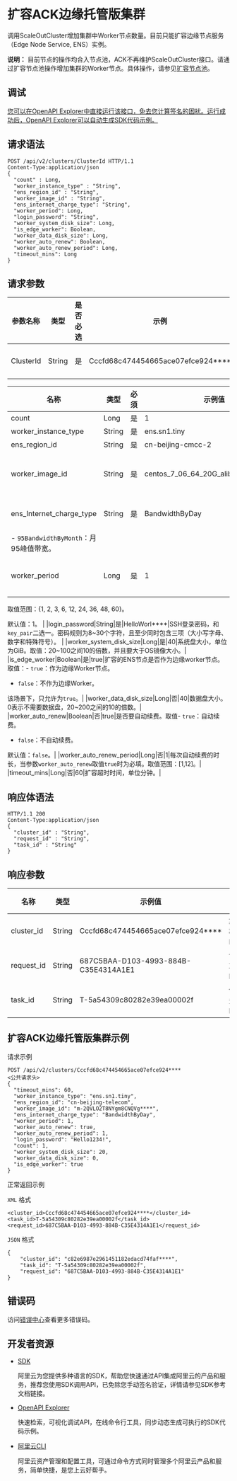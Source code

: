 # 扩容ACK边缘托管版集群

调用ScaleOutCluster增加集群中Worker节点数量。目前只能扩容边缘节点服务（Edge Node Service, ENS）实例。

**说明：** 目前节点的操作均合入节点池，ACK不再维护ScaleOutCluster接口。请通过扩容节点池操作增加集群的Worker节点。具体操作，请参见[扩容节点池](~~184928~~)。

## 调试

[您可以在OpenAPI Explorer中直接运行该接口，免去您计算签名的困扰。运行成功后，OpenAPI Explorer可以自动生成SDK代码示例。](https://api.aliyun.com/#product=CS&api=CreateCluster&type=ROA&version=2015-12-15)

## 请求语法

```
POST /api/v2/clusters/ClusterId HTTP/1.1
Content-Type:application/json
{
  "count" : Long,
  "worker_instance_type" : "String",
  "ens_region_id" : "String",
  "worker_image_id" : "String",
  "ens_internet_charge_type": "String",
  "worker_period": Long,
  "login_password": "String",
  "worker_system_disk_size": Long,
  "is_edge_worker": Boolean,
  "worker_data_disk_size": Long,
  "worker_auto_renew": Boolean,
  "worker_auto_renew_period": Long,
  "timeout_mins": Long
}
```

## 请求参数

|参数名称|类型|是否必选|示例|说明|
|----|--|----|--|--|
|ClusterId|String|是|Cccfd68c474454665ace07efce924\*\*\*\*|集群ID。 |

|名称|类型|必须|示例值|描述|
|--|--|--|---|--|
|count|Long|是|1|扩容ENS实例数量。|
|worker\_instance\_type|String|是|ens.sn1.tiny|ENS实例规格。|
|ens\_region\_id|String|是|cn-beijing-cmcc-2|ENS地域ID。|
|worker\_image\_id|String|是|centos\_7\_06\_64\_20G\_alibase\_2019\*\*\*\*|节点自定义镜像，默认使用系统镜像。当选择自定义镜像时，将取代默认系统镜像。请参见[自定义镜像](~~146647~~)。 |
|ens\_Internet\_charge\_type|String|是|BandwidthByDay|计费方式，取值：-   `BandwidthByDay`：日峰值带宽。
-   `95BandwidthByMonth`：月95峰值带宽。 |
|worker\_period|Long|是|1|Worker节点包年包月时长，当`worker_instance_charge_type`取值为`PrePaid`时才生效且为必选值。

取值范围：\{1, 2, 3, 6, 12, 24, 36, 48, 60\}。

默认值：1。 |
|login\_password|String|是|HelloWorl\*\*\*\*|SSH登录密码，和`key_pair`二选一。密码规则为8~30个字符，且至少同时包含三项（大小写字母、数字和特殊符号）。 |
|worker\_system\_disk\_size|Long|是|40|系统盘大小，单位为GiB。取值：20~100之间10的倍数，并且要大于OS镜像大小。|
|is\_edge\_worker|Boolean|是|true|扩容的ENS节点是否作为边缘worker节点。取值：-   `true`：作为边缘Worker节点。
-   `false`：不作为边缘Worker。

该场景下，只允许为`true`。|
|worker\_data\_disk\_size|Long|否|40|数据盘大小。0表示不需要数据盘，20~200之间的10的倍数。|
|worker\_auto\_renew|Boolean|否|true|是否要自动续费。取值-   `true`：自动续费。
-   `false`：不自动续费。

默认值：`false`。|
|worker\_auto\_renew\_period|Long|否|1|每次自动续费的时长，当参数`worker_auto_renew`取值`true`时为必填。取值范围：\[1,12\]。|
|timeout\_mins|Long|否|60|扩容超时时间，单位分钟。|

## 响应体语法

```
HTTP/1.1 200
Content-Type:application/json
{
  "cluster_id" : "String",
  "request_id" : "String",
  "task_id" : "String"
}
```

## 响应参数

|名称|类型|示例值|描述|
|--|--|---|--|
|cluster\_id|String|Cccfd68c474454665ace07efce924\*\*\*\*|集群ID。 |
|request\_id|String|687C5BAA-D103-4993-884B-C35E4314A1E1|请求ID。 |
|task\_id|String|T-5a54309c80282e39ea00002f|任务ID。 |

## 扩容ACK边缘托管版集群示例

请求示例

```
POST /api/v2/clusters/Cccfd68c474454665ace07efce924**** 
<公共请求头>
{
  "timeout_mins": 60,
  "worker_instance_type": "ens.sn1.tiny",
  "ens_region_id": "cn-beijing-telecom",
  "worker_image_id": "m-2QVLO2T8NYgm8CNQVg****",  
  "ens_internet_charge_type": "BandwidthByDay",
  "worker_period": 1,
  "worker_auto_renew": true,
  "worker_auto_renew_period": 1,
  "login_password": "Hello1234!",
  "count": 1,
  "worker_system_disk_size": 20,
  "worker_data_disk_size": 0,
  "is_edge_worker": true
}
```

正常返回示例

`XML` 格式

```
<cluster_id>Cccfd68c474454665ace07efce924****</cluster_id>
<task_id>T-5a54309c80282e39ea00002f</task_id>
<request_id>687C5BAA-D103-4993-884B-C35E4314A1E1</request_id>
```

`JSON` 格式

```
{
    "cluster_id": "c82e6987e2961451182edacd74faf****",
    "task_id": "T-5a54309c80282e39ea00002f",
    "request_id": "687C5BAA-D103-4993-884B-C35E4314A1E1"
}
```

## 错误码

访问[错误中心](https://error-center.aliyun.com/status/product/CS)查看更多错误码。

## 开发者资源

-   [SDK](https://next.api.aliyun.com/api-tools/sdk/CS?version=2015-12-15&)

    阿里云为您提供多种语言的SDK，帮助您快速通过API集成阿里云的产品和服务，推荐您使用SDK调用API，已免除您手动签名验证，详情请参见SDK参考文档链接。

-   [OpenAPI Explorer](https://next.api.aliyun.com/api/CS/2015-12-15/ScaleOutCluster)

    快速检索，可视化调试API，在线命令行工具，同步动态生成可执行的SDK代码示例。

-   [阿里云CLI](https://github.com/aliyun/aliyun-cli)

    阿里云资产管理和配置工具，可通过命令方式同时管理多个阿里云产品和服务，简单快捷，是您上云好帮手。


